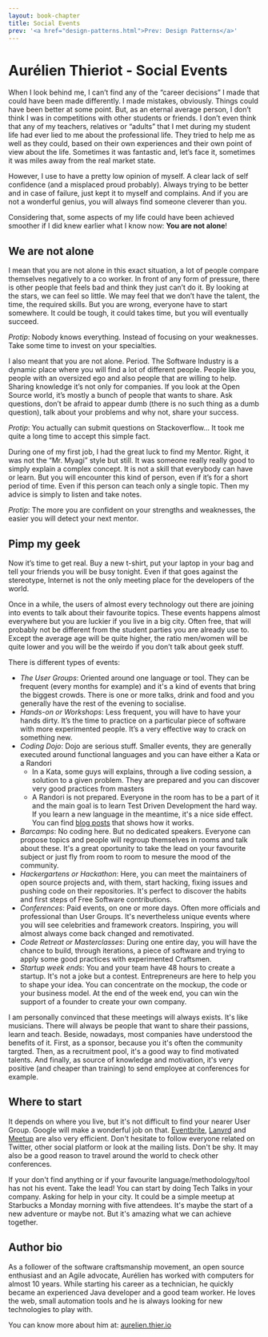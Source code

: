 ```yaml
---
layout: book-chapter
title: Social Events
prev: '<a href="design-patterns.html">Prev: Design Patterns</a>'
---
```


# Aurélien Thieriot - Social Events

When I look behind me, I can’t find any of the “career decisions” I made that could have been made differently. I made mistakes, obviously. Things could have been better at some point. But, as an eternal average person, I don’t think I was in competitions with other students or friends. I don’t even think that any of my teachers, relatives or “adults” that I met during my student life had ever lied to me about the professional life. They tried to help me as well as they could, based on their own experiences and their own point of view about the life. Sometimes it was fantastic and, let’s face it, sometimes it was miles away from the real market state.

However, I use to have a pretty low opinion of myself. A clear lack of self confidence (and a misplaced proud probably). Always trying to be better and in case of failure, just kept it to myself and complains. And if you are not a wonderful genius, you will always find someone cleverer than you.

Considering that, some aspects of my life could have been achieved smoother if I did knew earlier what I know now: __You are not alone__!

## We are not alone

I mean that you are not alone in this exact situation, a lot of people compare themselves negatively to a co worker. In front of any form of pressure, there is other people that feels bad and think they just can’t do it. By looking at the stars, we can feel so little. We may feel that we don’t have the talent, the time, the required skills. But you are wrong, everyone have to start somewhere. It could be tough, it could takes time, but you will eventually succeed.

_Protip_: Nobody knows everything. Instead of focusing on your weaknesses. Take some time to invest on your specialties.

I also meant that you are not alone. Period. The Software Industry is a dynamic place where you will find a lot of different people. People like you, people with an oversized ego and also people that are willing to help. Sharing knowledge it’s not only for companies. If you look at the Open Source world, it’s mostly a bunch of people that wants to share. Ask questions, don’t be afraid to appear dumb (there is no such thing as a dumb question), talk about your problems and why not, share your success.

_Protip_: You actually can submit questions on Stackoverflow... It took me quite a long time to accept this simple fact.

During one of my first job, I had the great luck to find my Mentor. Right, it was not the “Mr. Myagi” style but still. It was someone really really good to simply explain a complex concept. It is not a skill that everybody can have or learn. But you will encounter this kind of person, even if it’s for a short period of time. Even if this person can teach only a single topic. Then my advice is simply to listen and take notes.

_Protip_: The more you are confident on your strengths and weaknesses, the easier you will detect your next mentor.

## Pimp my geek

Now it’s time to get real. Buy a new t-shirt, put your laptop in your bag and tell your friends you will be busy tonight. Even if that goes against the stereotype, Internet is not the only meeting place for the developers of the world. 

Once in a while, the users of almost every technology out there are joining into events to talk about their favourite topics. These events happens almost everywhere but you are luckier if you live in a big city. Often free, that will probably not be different from the student parties you are already use to. Except the average age will be quite higher, the ratio men/women will be quite lower and you will be the weirdo if you don’t talk about geek stuff.

There is different types of events:

+ _The User Groups_: Oriented around one language or tool. They can be frequent (every months for example) and it's a kind of events that bring the biggest crowds. There is one or more talks, drink and food and you generally have the rest of the evening to socialise.
+ _Hands-on or Workshops_: Less frequent, you will have to have your hands dirty. It’s the time to practice on a particular piece of software with more experimented people. It’s a very effective way to crack on something new.
+ _Coding Dojo_: Dojo are serious stuff. Smaller events, they are generally executed around functional languages and you can have either a Kata or a Randori
   + In a Kata, some guys will explains, through a live coding session, a solution to a given problem. They are prepared and you can discover very good practices from masters
   + A Randori is not prepared. Everyone in the room has to be a part of it and the main goal is to learn Test Driven Development the hard way. If you learn a new language in the meantime, it's a nice side effect. You can find [blog posts](http://agilepainrelief.com/notesfromatooluser/2008/10/tdd-randori-session.html) that shows how it works.
+ _Barcamps_: No coding here. But no dedicated speakers. Everyone can propose topics and people will regroup themselves in rooms and talk about these. It's a great oportunity to take the lead on your favourite subject or just fly from room to room to mesure the mood of the community.  
+ _Hackergartens or Hackathon_: Here, you can meet the maintainers of open source projects and, with them, start hacking, fixing issues  and pushing code on their repositories. It's perfect to discover the habits and first steps of Free Software contributions.
+ _Conferences_: Paid events, on one or more days. Often more officials and professional than User Groups. It's nevertheless unique events where you will see celebrities and framework creators. Inspiring, you will almost always come back changed and remotivated.
+ _Code Retreat or Masterclasses_: During one entire day, you will have the chance to build, through iterations, a piece of software and trying to apply some good practices with experimented Craftsmen.
+ _Startup week ends_: You and your team have 48 hours to create a startup. It's not a joke but a contest. Entrepreneurs are here to help you to shape your idea. You can concentrate on the mockup, the code or your business model. At the end of the week end, you can win the support of a founder to create your own company.

I am personally convinced that these meetings will always exists. It's like musicians. There will always be people that want to share their passions, learn and teach. Beside, nowadays, most companies have understood the benefits of it. First, as a sponsor, because you it's often the community targted. Then, as a recruitment pool, it's a good way to find motivated talents. And finally, as source of knowledge and motivation, it's very positive (and cheaper than training) to send employee at conferences for example.  

## Where to start

It depends on where you live, but it's not difficult to find your nearer User Group. Google will make a wonderful job on that. [Eventbrite](http://www.eventbrite.com/), [Lanyrd](http://lanyrd.com/) and [Meetup](http://www.meetup.com/) are also very efficient. Don't hesitate to follow everyone related on Twitter, other social platform or look at the mailing lists. Don't be shy. It may also be a good reason to travel around the world to check other conferences.

If your don't find anything or if your favourite language/methodology/tool has not his event. Take the lead! You can start by doing Tech Talks in your company. Asking for help in your city. It could be a simple meetup at Starbucks a Monday morning with five attendees. It's maybe the start of a new adventure or maybe not. But it's amazing what we can achieve together.

## Author bio

As a follower of the software craftsmanship movement, an open source enthusiast and an Agile advocate, Aurélien has worked with computers for almost 10 years. While starting his career as a technician, he quickly became an experienced Java developer and a good team worker. He loves the web, small automation tools and he is always looking for new technologies to play with.

You can know more about him at: [aurelien.thier.io](aurelien.thier.io)
